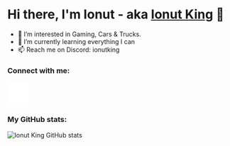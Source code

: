 # Hi there, I'm Ionut - aka [Ionut King][steam] 👋

- 👀 I’m interested in Gaming, Cars & Trucks.
- 🌱 I’m currently learning everything I can
- 📫 Reach me on Discord: ionutking
### Connect with me:

[![website](./img/twitter-dark.svg)][twitter]

### My GitHub stats:

![Ionut King GitHub stats](https://github-readme-stats.vercel.app/api?username=ionutking&show_icons=true&hide_border=true&hide_title=true&theme=dracula)

[steam]: https://steamcommunity.com/id/IonutKing/
[twitter]: https://twitter.com/ionut_king_72
